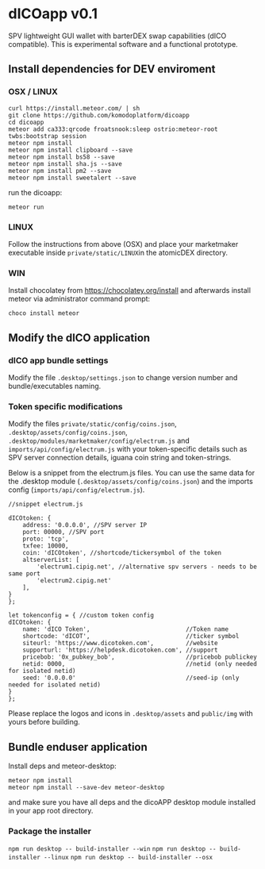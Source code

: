 # dICOapp v0.1

SPV lightweight GUI wallet with barterDEX swap capabilities (dICO compatible). This is experimental software and a functional prototype.


## Install dependencies for DEV enviroment

### OSX / LINUX

```
curl https://install.meteor.com/ | sh
git clone https://github.com/komodoplatform/dicoapp
cd dicoapp
meteor add ca333:qrcode froatsnook:sleep ostrio:meteor-root twbs:bootstrap session
meteor npm install
meteor npm install clipboard --save
meteor npm install bs58 --save
meteor npm install sha.js --save
meteor npm install pm2 --save
meteor npm install sweetalert --save
```

run the dicoapp:
```
meteor run
```

### LINUX

Follow the instructions from above (OSX) and place your marketmaker executable inside `private/static/LINUX`in the atomicDEX directory.

### WIN

Install chocolatey from https://chocolatey.org/install and afterwards install meteor via administrator command prompt:

`choco install meteor`

## Modify the dICO application

### dICO app bundle settings

Modify the file `.desktop/settings.json` to change version number and bundle/executables naming.

### Token specific modifications
Modify the files `private/static/config/coins.json`, `.desktop/assets/config/coins.json`, `.desktop/modules/marketmaker/config/electrum.js` and `imports/api/config/electrum.js` with your token-specific details such as SPV server connection details, iguana coin string and token-strings.

Below is a snippet from the electrum.js files. You can use the same data for the .desktop module (`.desktop/assets/config/coins.json`) and the imports config (`imports/api/config/electrum.js`).
```
//snippet electrum.js

dICOtoken: {
    address: '0.0.0.0', //SPV server IP
    port: 00000, //SPV port
    proto: 'tcp',
    txfee: 10000,
    coin: 'dICOtoken', //shortcode/tickersymbol of the token
    altserverList: [
        'electrum1.cipig.net', //alternative spv servers - needs to be same port
        'electrum2.cipig.net'
    ],
}
};

let tokenconfig = { //custom token config
dICOtoken: {
    name: 'dICO Token',                           //Token name
    shortcode: 'dICOT',                           //ticker symbol
    siteurl: 'https://www.dicotoken.com',         //website
    supporturl: 'https://helpdesk.dicotoken.com', //support
    pricebob: '0x_pubkey_bob',                    //pricebob publickey
    netid: 0000,                                  //netid (only needed for isolated netid)
    seed: '0.0.0.0'                               //seed-ip (only needed for isolated netid)
}
};
```
Please replace the logos and icons in `.desktop/assets` and `public/img` with yours before building.

## Bundle enduser application

Install deps and meteor-desktop:
```
meteor npm install
meteor npm install --save-dev meteor-desktop
```
and make sure you have all deps and the dicoAPP desktop module installed in your app root directory.

### Package the installer


`npm run desktop -- build-installer --win`
`npm run desktop -- build-installer --linux`
`npm run desktop -- build-installer --osx`
